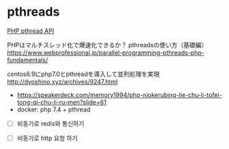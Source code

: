 # pthreads
[PHP pthread API](https://www.php.net/manual/ja/book.pthreads.php )    

PHPはマルチスレッド化で爆速化できるか？ pthreadsの使い方（基礎編）   https://www.webprofessional.jp/parallel-programming-pthreads-php-fundamentals/

centos6.9にphp7.0とpthreadを導入して並列処理を実現   http://dyoshino.xyz/archives/9247.html
  
- https://speakerdeck.com/memory1994/php-niokerubing-lie-chu-li-tofei-tong-qi-chu-li-ru-men?slide=61
- docker: php 7.4 + pthread
- [ ] 비동기로 redis와 통신하기
- [ ] 비동기로 http 요청 하기
 
 